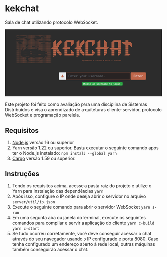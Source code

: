 # kekchat
Sala de chat utilizando protocolo WebSocket.

![Tela do Chat](/kekchat.png "kekchat")

Este projeto foi feito como avaliação para uma disciplina de Sistemas Distribuídos e visa o aprendizado de arquiteturas cliente-servidor, protocolo WebSocket e programação parelela.

## Requisitos
1. [Node.js](https://nodejs.org/en/) versão 16 ou superior
2. Yarn versão 1.22 ou superior. Basta executar o seguinte comando após ter o Node.js instalado:
`npm install --global yarn`
3. [Cargo](https://doc.rust-lang.org/cargo/getting-started/installation.html) versão 1.59 ou superior.

## Instruções
1. Tendo os requisitos acima, acesse a pasta raiz do projeto e utilize o Yarn para instalação das dependências
`yarn`
2. Após isso, configure o IP onde deseja abrir o servidor no arquivo
`server/util/ip.json`
3. Execute o seguinte comando para abrir o servidor WebSocket
`yarn s-run`
4. Em uma segunta aba ou janela do terminal, execute os seguintes comandos para compilar e servir a aplicação do cliente
`yarn c-build`
`yarn c-start`
5. Se tudo ocorreu corretamente, você deve conseguir acessar o chat através do seu navegador usando o IP configurado e porta 8080. Caso tenha configurado um endereço aberto à rede local, outras máquinas também conseguirão acessar o chat.
